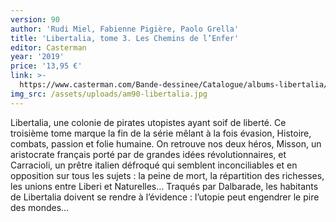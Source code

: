 ```yaml
---
version: 90
author: 'Rudi Miel, Fabienne Pigière, Paolo Grella'
title: 'Libertalia, tome 3. Les Chemins de l’Enfer'
editor: Casterman
year: '2019'
price: '13,95 €'
link: >-
  https://www.casterman.com/Bande-dessinee/Catalogue/albums-libertalia/libertalia-3-les-chemins-de-l-enfer
img_src: /assets/uploads/am90-libertalia.jpg
---
```

Libertalia, une colonie de pirates utopistes ayant soif de liberté. Ce troisième tome marque la fin de la série mêlant à la fois évasion, Histoire, combats, passion et folie humaine. On retrouve nos deux héros, Misson, un aristocrate français porté par de grandes idées révolutionnaires, et Carracioli, un prêtre italien défroqué qui semblent inconciliables et en opposition sur tous les sujets : la peine de mort, la répartition des richesses, les unions entre Liberi et Naturelles… Traqués par Dalbarade, les habitants de Libertalia doivent se rendre à l’évidence : l’utopie peut engendrer le pire des mondes…
